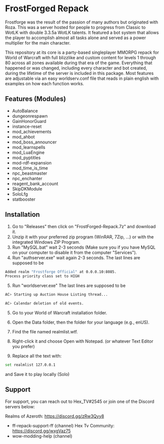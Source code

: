 
# FrostForged Repack

Frostforge was the result of the passion of many authors but originated with Roza. This was a server hosted for people to progress from Classic to WotLK with double 3.3.5a WotLK talents. It featured a bot system that allows the player to accomplish almost all tasks alone and served as a power multiplier for the main character.

This repository at its core is a party-based singleplayer MMORPG repack for World of Warcraft with full blizzlike and custom content for levels 1 through 80 across all zones available during that era of the game. Everything that happened or was changed, including every character and bot created, during the lifetime of the server is included in this package. Most features are adjustable via an easy worldserv.conf file that reads in plain english with examples on how each function works. 
## Features (Modules)

- AutoBalance
- dungeonrespawn
- GainHonorGuard
- instance-reset
- mod_achievements
- mod_ahbot
- mod_boss_announcer
- mod_learnspells
- mod_LuaEngine
- mod_pyptitles
- mod-rdf-expansion
- mod_time_is_time
- npc_beastmaster
- npc_enchanter
- reagent_bank_account
- SkipDKModule
- SoloLfg
- statbooster


## Installation

1. Go to "Releases" then click on "FrostForged-Repack.7z" and download it.
2. Unzip it with your preferred zip program (WinRAR, 7Zip, ...) or with the integrated Windows ZIP Program.
3. Run "MySQL.bat" wait 2-3 seconds (Make sure you if you have MySQL on your computer to disable it from the computer "Services").
4. Run "authserver.exe" wait again 2-3 seconds. The last lines are supposed to be

```bash
Added realm "Frostforge Official" at 0.0.0.10:8085.
Process priority class set to HIGH
```
5. Run "worldserver.exe" The last lines are supposed to be

```bash
AC> Starting up Auction House Listing thread...

AC> Calendar deletion of old events.
```
5. Go to your World of Warcraft installation folder.

6.  Open the Data folder, then the folder for your language (e.g., enUS).

7. Find the file named realmlist.wtf.

8. Right-click it and choose Open with Notepad. (or whatever Text Editor you prefer)

9. Replace all the text with:

```bash
set realmlist 127.0.0.1
```
and Save it to play locally (Solo)
## Support

For support, you can reach out to Hex_TV#2545 or join one of the Discord servers below:


Realms of Azeroth: https://discord.gg/zRw3Qyy8
- ff-repack-support-ff (channel)
Hex Tv Community: https://discord.gg/wxgVaz75
- wow-modding-help (channel)
